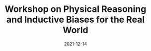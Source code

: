 ---
title: Workshop on Physical Reasoning and Inductive Biases for the Real World

notitle: false

description: |
  Workshop at NeurIPS 2021

people:
  - krishna

image: /img/events/physical-reasoning.jpg
link: "https://physical-reasoning.github.io/"
date: 2021-12-14
---